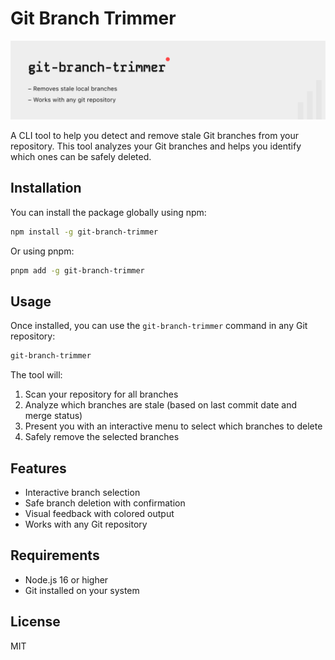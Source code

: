 # Git Branch Trimmer

![Git Branch Trimmer Hero](src/public/readme-hero.png)

A CLI tool to help you detect and remove stale Git branches from your repository. This tool analyzes your Git branches and helps you identify which ones can be safely deleted.

## Installation

You can install the package globally using npm:

```bash
npm install -g git-branch-trimmer
```

Or using pnpm:

```bash
pnpm add -g git-branch-trimmer
```

## Usage

Once installed, you can use the `git-branch-trimmer` command in any Git repository:

```bash
git-branch-trimmer
```

The tool will:

1. Scan your repository for all branches
2. Analyze which branches are stale (based on last commit date and merge status)
3. Present you with an interactive menu to select which branches to delete
4. Safely remove the selected branches

## Features

- Interactive branch selection
- Safe branch deletion with confirmation
- Visual feedback with colored output
- Works with any Git repository

## Requirements

- Node.js 16 or higher
- Git installed on your system

## License

MIT

